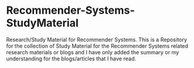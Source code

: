 # Recommender-Systems-StudyMaterial
Research/Study Material for Recommender Systems.
This is a Repository for the collection of Study Material for the Recommender Systems related research materials or blogs
and I have only added the summary or my understanding for the blogs/articles that I have read.
